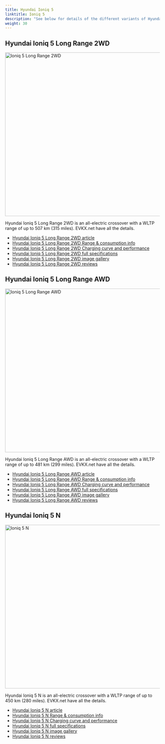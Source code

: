 ```yaml
---
title: Hyundai Ioniq 5
linktitle: Ioniq 5
description: "See below for details of the different variants of Hyundai Ioniq 5"
weight: 30
---
```

## Hyundai Ioniq 5 Long Range 2WD

<a href="/models/hyundai/ioniq_5/ioniq_5_long_range_2wd/"><img src="https://media.evkx.net/multimedia/models/hyundai/ioniq_5/ioniq_5_long_range_2wd/main_1_st.jpg" width="800" height="533" alt="Ioniq 5 Long Range 2WD" ></a>

Hyundai Ioniq 5 Long Range 2WD is an all-electric crossover with a WLTP range of up to 507 km (315 miles). EVKX.net have all the details. 

- [Hyundai Ioniq 5 Long Range 2WD article](/models/hyundai/ioniq_5/ioniq_5_long_range_2wd/)
- [Hyundai Ioniq 5 Long Range 2WD Range & consumption info](/models/hyundai/ioniq_5/ioniq_5_long_range_2wd//rangeandconsumption)
- [Hyundai Ioniq 5 Long Range 2WD Charging curve and performance](/models/hyundai/ioniq_5/ioniq_5_long_range_2wd//chargingcurve)
- [Hyundai Ioniq 5 Long Range 2WD full specifications](/models/hyundai/ioniq_5/ioniq_5_long_range_2wd//specifications)
- [Hyundai Ioniq 5 Long Range 2WD image gallery](/models/hyundai/ioniq_5/ioniq_5_long_range_2wd//gallery)
- [Hyundai Ioniq 5 Long Range 2WD reviews](/models/hyundai/ioniq_5/ioniq_5_long_range_2wd//reviews)

## Hyundai Ioniq 5 Long Range AWD

<a href="/models/hyundai/ioniq_5/ioniq_5_long_range_awd/"><img src="https://media.evkx.net/multimedia/models/hyundai/ioniq_5/ioniq_5_long_range_awd/main_1_st.jpg" width="800" height="533" alt="Ioniq 5 Long Range AWD" ></a>

Hyundai Ioniq 5 Long Range AWD is an all-electric crossover with a WLTP range of up to 481 km (299 miles). EVKX.net have all the details. 

- [Hyundai Ioniq 5 Long Range AWD article](/models/hyundai/ioniq_5/ioniq_5_long_range_awd/)
- [Hyundai Ioniq 5 Long Range AWD Range & consumption info](/models/hyundai/ioniq_5/ioniq_5_long_range_awd//rangeandconsumption)
- [Hyundai Ioniq 5 Long Range AWD Charging curve and performance](/models/hyundai/ioniq_5/ioniq_5_long_range_awd//chargingcurve)
- [Hyundai Ioniq 5 Long Range AWD full specifications](/models/hyundai/ioniq_5/ioniq_5_long_range_awd//specifications)
- [Hyundai Ioniq 5 Long Range AWD image gallery](/models/hyundai/ioniq_5/ioniq_5_long_range_awd//gallery)
- [Hyundai Ioniq 5 Long Range AWD reviews](/models/hyundai/ioniq_5/ioniq_5_long_range_awd//reviews)

## Hyundai Ioniq 5 N

<a href="/models/hyundai/ioniq_5/ioniq_5_n/"><img src="https://media.evkx.net/multimedia/models/hyundai/ioniq_5/ioniq_5_n/main_1_st.jpg" width="800" height="533" alt="Ioniq 5 N" ></a>

Hyundai Ioniq 5 N is an all-electric crossover with a WLTP range of up to 450 km (280 miles). EVKX.net have all the details. 

- [Hyundai Ioniq 5 N article](/models/hyundai/ioniq_5/ioniq_5_n/)
- [Hyundai Ioniq 5 N Range & consumption info](/models/hyundai/ioniq_5/ioniq_5_n//rangeandconsumption)
- [Hyundai Ioniq 5 N Charging curve and performance](/models/hyundai/ioniq_5/ioniq_5_n//chargingcurve)
- [Hyundai Ioniq 5 N full specifications](/models/hyundai/ioniq_5/ioniq_5_n//specifications)
- [Hyundai Ioniq 5 N image gallery](/models/hyundai/ioniq_5/ioniq_5_n//gallery)
- [Hyundai Ioniq 5 N reviews](/models/hyundai/ioniq_5/ioniq_5_n//reviews)

